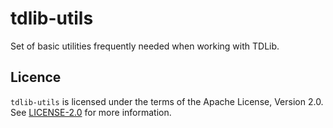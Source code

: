 # tdlib-utils

Set of basic utilities frequently needed when working with TDLib.

## Licence

`tdlib-utils` is licensed under the terms of the Apache License, Version 2.0. See [LICENSE-2.0](http://www.apache.org/licenses/LICENSE-2.0) for more information.
